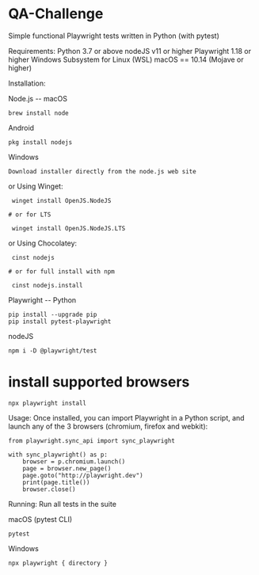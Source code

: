 # QA-Challenge

Simple functional  Playwright tests written in Python (with pytest) 

Requirements:
    Python 3.7 or above 
    nodeJS v11 or higher
    Playwright 1.18 or higher 
    Windows Subsystem for Linux (WSL)
    macOS == 10.14 (Mojave or higher)


Installation:

   Node.js --
   macOS
   
    brew install node

   Android 
   
    pkg install nodejs

   Windows
   
    Download installer directly from the node.js web site
     
   or Using Winget:
   
     winget install OpenJS.NodeJS
     
    # or for LTS
    
     winget install OpenJS.NodeJS.LTS

   or Using Chocolatey:
   
     cinst nodejs
     
    # or for full install with npm
    
     cinst nodejs.install

Playwright --
    Python
    
    pip install --upgrade pip
    pip install pytest-playwright
    

   nodeJS
    
    npm i -D @playwright/test
    
   # install supported browsers
   
    npx playwright install

Usage: Once installed, you can import Playwright in a Python script, and launch any of the 3 browsers (chromium, firefox and webkit):

    from playwright.sync_api import sync_playwright

    with sync_playwright() as p:
        browser = p.chromium.launch()
        page = browser.new_page()
        page.goto("http://playwright.dev")
        print(page.title())
        browser.close()

Running: Run all tests in the suite

   macOS (pytest CLI)
   
    pytest
 
   Windows
   
    npx playwright { directory }
